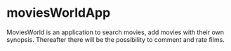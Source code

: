 # moviesWorldApp
MoviesWorld is an application to search movies, add movies with their own synopsis. Thereafter there will be the possibility to comment and rate films.
